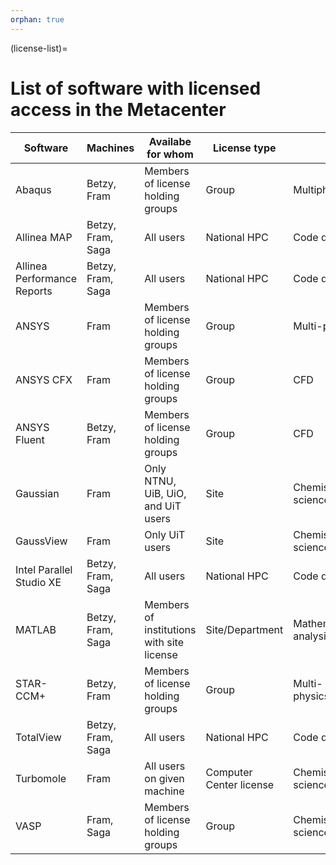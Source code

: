 ```yaml
---
orphan: true
---
```


(license-list)=

# List of software with licensed access in the Metacenter

| Software                    | Machines          | Availabe for whom                         | License type            | Field                      | Source of funding   |
|-----------------------------|-------------------|-------------------------------------------|-------------------------|----------------------------|---------------------|
| Abaqus                      | Betzy, Fram       | Members of license holding groups         | Group                   | Multiphysics/FEA           | Users               |
| Allinea MAP                 | Betzy, Fram, Saga | All users                                 | National HPC            | Code development           | National/Sigma2     |
| Allinea Performance Reports | Betzy, Fram, Saga | All users                                 | National HPC            | Code development           | National/Sigma2     |
| ANSYS                       | Fram              | Members of license holding groups         | Group                   | Multi-physics              | Users               |
| ANSYS CFX                   | Fram              | Members of license holding groups         | Group                   | CFD                        | Users               |
| ANSYS Fluent                | Betzy, Fram       | Members of license holding groups         | Group                   | CFD                        | Users               |
| Gaussian                    | Fram              | Only NTNU, UiB, UiO, and UiT users        | Site                    | Chemistry/Material science | NTNU, UiB, UiO, UiT |
| GaussView                   | Fram              | Only UiT users                            | Site                    | Chemistry/Material science | NTNU, UiB, UiO, UiT |
| Intel Parallel Studio XE    | Betzy, Fram, Saga | All users                                 | National HPC            | Code development           | National/Sigma2     |
| MATLAB                      | Betzy, Fram, Saga | Members of institutions with site license | Site/Department         | Mathematics/Data analysis  | Users               |
| STAR-CCM+                   | Betzy, Fram       | Members of license holding groups         | Group                   | Multi-physics/CFD          | Users               |
| TotalView                   | Betzy, Fram, Saga | All users                                 | National HPC            | Code development           | National/Sigma2     |
| Turbomole                   | Fram              | All users on given machine                | Computer Center license | Chemistry/Material science | National/Sigma2     |
| VASP                        | Fram, Saga        | Members of license holding groups         | Group                   | Chemistry/Material science | Users               |
